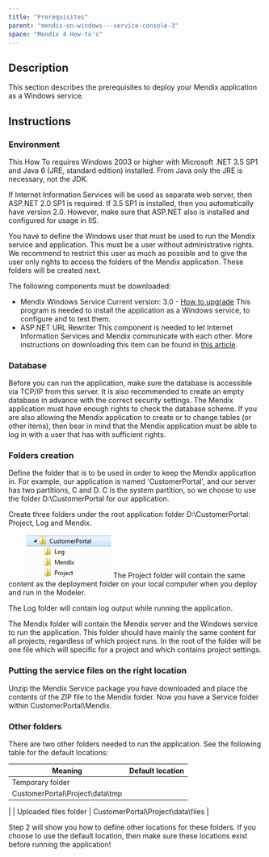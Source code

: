```yaml
---
title: "Prerequisites"
parent: "mendix-on-windows---service-console-3"
space: "Mendix 4 How-to's"
---
```

## Description

This section describes the prerequisites to deploy your Mendix application as a Windows service.

## Instructions

### Environment

This How To requires Windows 2003 or higher with Microsoft .NET 3.5 SP1 and Java 6 (JRE, standard edition) installed. From Java only the JRE is necessary, not the JDK.

If Internet Information Services will be used as separate web server, then ASP.NET 2.0 SP1 is required. If 3.5 SP1 is installed, then you automatically have version 2.0\. However, make sure that ASP.NET also is installed and configured for usage in IIS.

You have to define the Windows user that must be used to run the Mendix service and application. This must be a user without administrative rights. We recommend to restrict this user as much as possible and to give the user only rights to access the folders of the Mendix application. These folders will be created next.

The following components must be downloaded:

*   Mendix Windows Service
    Current version: 3.0 - [How to upgrade](update-a-mendix-application)
    This program is needed to install the application as a Windows service, to configure and to test them.
*   ASP.NET URL Rewriter
    This component is needed to let Internet Information Services and Mendix communicate with each other.
    More instructions on downloading this item can be found in [this article](set-up-internet-information-services).

### Database

Before you can run the application, make sure the database is accessible via TCP/IP from this server. It is also recommended to create an empty database in advance with the correct security settings. The Mendix application must have enough rights to check the database scheme. If you are also allowing the Mendix application to create or to change tables (or other items), then bear in mind that the Mendix application must be able to log in with a user that has with sufficient rights.

### Folders creation

Define the folder that is to be used in order to keep the Mendix application in. For example, our application is named 'CustomerPortal', and our server has two partitions, C and D. C is the system partition, so we choose to use the folder D:\CustomerPortal for our application.

Create three folders under the root application folder D:\CustomerPortal: Project, Log and Mendix.

         ![](attachments/2621617/2752959.png)
The Project folder will contain the same content as the deployment folder on your local computer when you deploy and run in the Modeler.

The Log folder will contain log output while running the application.

The Mendix folder will contain the Mendix server and the Windows service to run the application. This folder should have mainly the same content for all projects, regardless of which project runs. In the root of the folder will be one file which will specific for a project and which contains project settings.

### Putting the service files on the right location

Unzip the Mendix Service package you have downloaded and place the contents of the ZIP file to the Mendix folder. Now you have a Service folder within CustomerPortal\Mendix.

### Other folders

There are two other folders needed to run the application. See the following table for the default locations:

| Meaning | Default location |
| --- | --- |
| Temporary folder
 | CustomerPortal\Project\data\tmp
 |
| Uploaded files folder
 | CustomerPortal\Project\data\files
 |

Step 2 will show you how to define other locations for these folders. If you choose to use the default location, then make sure these locations exist before running the application!
